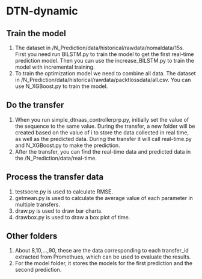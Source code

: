 # DTN-dynamic
## Train the model

1. The dataset in /N_Prediction/data/historical/rawdata/nomaldata/15s. First you need run BILSTM.py to train the model to get the first real-time prediction model. Then you can use the increase_BILSTM.py to train the model with incremental training.
2. To train the optimization model we need to combine all data. The dataset in /N_Prediction/data/historical/rawdata/packtlossdata/all.csv. You can use N_XGBoost.py to train the model. 

## Do the transfer

1. When you run simple_dtnaas_controllerprp.py, initially set the value of the sequence to the same value. During the transfer, a new folder will be created based on the value of i to store the data collected in real time, as well as the predicted data. During the transfer it will call real-time.py and N_XGBoost.py to make the prediction. 
2. After the transfer, you can find the real-time data and predicted data in the /N_Prediction/data/real-time.

## Process the transfer data

1. testsocre.py is used to calculate RMSE. 
2. getmean.py is used to calculate the average value of each parameter in multiple transfers. 
3. draw.py is used to draw bar charts. 
4. drawbox.py is used to draw a box plot of time.

## Other folders

1. About 8,10,...,90, these are the data corresponding to each transfer_id extracted from Promethues, which can be used to evaluate the results.
2. For the model folder, it stores the models for the first prediction and the second prediction.

